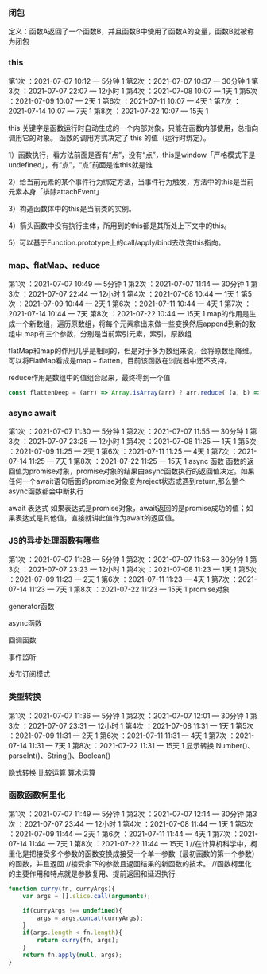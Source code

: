 ### 闭包

定义：函数A返回了一个函数B，并且函数B中使用了函数A的变量，函数B就被称为闭包


### this
第1次 ：2021-07-07 10:12 — 5分钟   1
第2次 ：2021-07-07 10:37 — 30分钟  1
第3次 ：2021-07-07 22:07 — 12小时  1 
第4次 ：2021-07-08 10:07 — 1天  1
第5次 ：2021-07-09 10:07 — 2天  1
第6次 ：2021-07-11 10:07 — 4天  1
第7次 ：2021-07-14 10:07 — 7天  1
第8次 ：2021-07-22 10:07 — 15天  1

this 关键字是函数运行时自动生成的一个内部对象，只能在函数内部使用，总指向调用它的对象。
函数的调用方式决定了 this 的值（运行时绑定）。

1）函数执行，看方法前面是否有“点”，没有“点”，this是window「严格模式下是undefined」，有“点”，“点”前面是谁this就是谁

2）给当前元素的某个事件行为绑定方法，当事件行为触发，方法中的this是当前元素本身「排除attachEvent」

3）构造函数体中的this是当前类的实例。

4）箭头函数中没有执行主体，所用到的this都是其所处上下文中的this。

5）可以基于Function.prototype上的call/apply/bind去改变this指向。

### map、flatMap、reduce
第1次 ：2021-07-07 10:49 — 5分钟  1
第2次 ：2021-07-07 11:14 — 30分钟  1
第3次 ：2021-07-07 22:44 — 12小时  1
第4次 ：2021-07-08 10:44 — 1天  1
第5次 ：2021-07-09 10:44 — 2天  1
第6次 ：2021-07-11 10:44 — 4天  1
第7次 ：2021-07-14 10:44 — 7天
第8次 ：2021-07-22 10:44 — 15天  1
map的作用是生成一个新数组，遍历原数组，将每个元素拿出来做一些变换然后append到新的数组中
map有三个参数，分别是当前索引元素，索引，原数组

flatMap和map的作用几乎是相同的，但是对于多为数组来说，会将原数组降维。可以将FlatMap看成是map + flatten，目前该函数在浏览器中还不支持。

reduce作用是数组中的值组合起来，最终得到一个值

```JavaScript
const flattenDeep = (arr) => Array.isArray(arr) ? arr.reduce( (a, b) => [...a, ...flattenDeep(b)], []) : [arr]
```

### async await
第1次 ：2021-07-07 11:30 — 5分钟  1
第2次 ：2021-07-07 11:55 — 30分钟 1
第3次 ：2021-07-07 23:25 — 12小时  1
第4次 ：2021-07-08 11:25 — 1天  1
第5次 ：2021-07-09 11:25 — 2天  1
第6次 ：2021-07-11 11:25 — 4天   1
第7次 ：2021-07-14 11:25 — 7天  1
第8次 ：2021-07-22 11:25 — 15天  1
async 函数
函数的返回值为promise对象，promise对象的结果由async函数执行的返回值决定。如果任何一个await语句后面的promise对象变为reject状态或遇到return,那么整个async函数都会中断执行

await 表达式
如果表达式是promise对象，await返回的是promise成功的值；如果表达式是其他值，直接就讲此值作为await的返回值。

### JS的异步处理函数有哪些
第1次 ：2021-07-07 11:28 — 5分钟  1
第2次 ：2021-07-07 11:53 — 30分钟  1
第3次 ：2021-07-07 23:23 — 12小时  1
第4次 ：2021-07-08 11:23 — 1天   1
第5次 ：2021-07-09 11:23 — 2天  1
第6次 ：2021-07-11 11:23 — 4天   1
第7次 ：2021-07-14 11:23 — 7天  1
第8次 ：2021-07-22 11:23 — 15天  1
promise对象

generator函数

async函数

回调函数

事件监听

发布订阅模式

### 类型转换
第1次 ：2021-07-07 11:36 — 5分钟  1
第2次 ：2021-07-07 12:01 — 30分钟 1
第3次 ：2021-07-07 23:31 — 12小时 1
第4次 ：2021-07-08 11:31 — 1天  1
第5次 ：2021-07-09 11:31 — 2天  1
第6次 ：2021-07-11 11:31 — 4天  1
第7次 ：2021-07-14 11:31 — 7天  1
第8次 ：2021-07-22 11:31 — 15天  1
显示转换
Number()、parseInt()、String()、Boolean()

隐式转换
比较运算
算术运算

### 函数函数柯里化
第1次 ：2021-07-07 11:49 — 5分钟  1
第2次 ：2021-07-07 12:14 — 30分钟
第3次 ：2021-07-07 23:44 — 12小时  1
第4次 ：2021-07-08 11:44 — 1天  1
第5次 ：2021-07-09 11:44 — 2天  1
第6次 ：2021-07-11 11:44 — 4天  1
第7次 ：2021-07-14 11:44 — 7天  1
第8次 ：2021-07-22 11:44 — 15天  1
//在计算机科学中，柯里化是把接受多个参数的函数变换成接受一个单一参数（最初函数的第一个参数）的函数，并且返回
//接受余下的参数且返回结果的新函数的技术。
//函数柯里化的主要作用和特点就是参数复用、提前返回和延迟执行

```JavaScript
function curry(fn, curryArgs){
    var args = [].slice.call(arguments);

    if(curryArgs !== undefined){
        args = args.concat(curryArgs);
    }
    if(args.length < fn.length){
        return curry(fn, args);
    }
    return fn.apply(null, args);
}
```